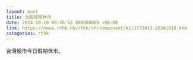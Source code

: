 ```yaml
---
layout: post
title: 台股假期休市
date: 2024-10-10 09:26:52.000000000 +08:00
link: https://news.rthk.hk/rthk/ch/component/k2/1773913-20241010.htm
categories: rthk
---
```


台灣股市今日假期休市。
